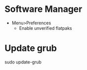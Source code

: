 # Software Manager

- Menu>Preferences
    - Enable unverified flatpaks
    
# Update grub

sudo update-grub
